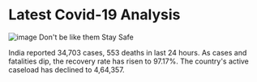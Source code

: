 # Latest Covid-19 Analysis
![image](https://user-images.githubusercontent.com/96813837/189466094-d89317d5-35a5-4099-bfa4-de2138fe4cc8.png)
Don't be like them Stay Safe

India reported 34,703 cases, 553 deaths in last 24 hours. As cases and fatalities dip, the recovery rate has risen to 97.17%. The country's active caseload has declined to 4,64,357.

